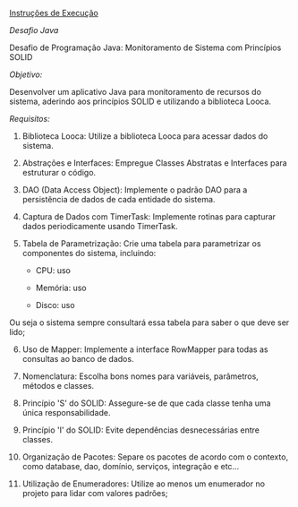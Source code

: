 [Instruções de Execução](https://github.com/caioarnonii/Desafio-Java/blob/main/run.md)

*Desafio Java*

Desafio de Programação Java: Monitoramento de Sistema com Princípios SOLID


*Objetivo:*

Desenvolver um aplicativo Java para monitoramento de recursos do sistema, aderindo aos princípios SOLID e utilizando a biblioteca Looca.


*Requisitos:*


1. Biblioteca Looca: Utilize a biblioteca Looca para acessar dados do sistema.

2. Abstrações e Interfaces: Empregue Classes Abstratas e Interfaces para estruturar o código.

3. DAO (Data Access Object): Implemente o padrão DAO para a persistência de dados de cada entidade do sistema.

4. Captura de Dados com TimerTask: Implemente rotinas para capturar dados periodicamente usando TimerTask.

5. Tabela de Parametrização: Crie uma tabela para parametrizar os componentes do sistema, incluindo:

   - CPU: uso

   - Memória: uso

   - Disco: uso

Ou seja o sistema sempre consultará essa tabela para saber o que deve ser lido;

6. Uso de Mapper: Implemente a interface RowMapper para todas as consultas ao banco de dados.

7. Nomenclatura: Escolha bons nomes para variáveis, parâmetros, métodos e classes.

8. Princípio 'S' do SOLID: Assegure-se de que cada classe tenha uma única responsabilidade.

9. Princípio 'I' do SOLID: Evite dependências desnecessárias entre classes.

10. Organização de Pacotes: Separe os pacotes de acordo com o contexto, como database, dao, domínio, serviços, integração e etc...

11. Utilização de Enumeradores: Utilize ao menos um enumerador no projeto para lidar com valores padrões;
